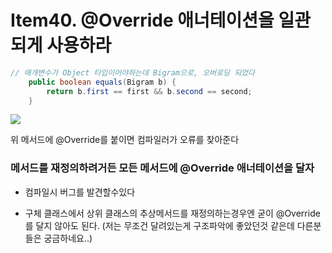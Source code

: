 # Item40. @Override 애너테이션을 일관되게 사용하라

```java
// 매개변수가 Object 타입이어야하는데 Bigram으로, 오버로딩 되었다
    public boolean equals(Bigram b) {
        return b.first == first && b.second == second;
    }
```

![](https://velog.velcdn.com/images/rodlsdyd/post/d2dfa102-1fd2-47b3-a6d9-882480bd88e7/image.png)

위 메서드에 @Override를 붙이면 컴파일러가 오류를 찾아준다


### 메서드를 재정의하려거든 모든 메서드에 @Override 애너테이션을 달자

- 컴파일시 버그를 발견할수있다

- 구체 클래스에서 상위 클래스의 추상메서드를 재정의하는경우엔 굳이 @Override를 달지 않아도 된다. (저는 무조건 달려있는게 구조파악에 좋았던것 같은데 다른분들은 궁금하네요..)
